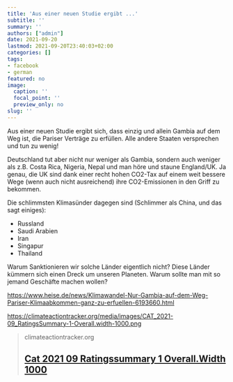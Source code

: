 ```yaml
---
title: 'Aus einer neuen Studie ergibt ...'
subtitle: ''
summary: ''
authors: ["admin"]
date: 2021-09-20
lastmod: 2021-09-20T23:40:03+02:00
categories: []
tags:
- facebook
- german
featured: no
image:
  caption: ''
  focal_point: ''
  preview_only: no
slug: ''
---
```

Aus einer neuen Studie ergibt sich, dass einzig und allein Gambia auf dem Weg ist, die Pariser Verträge zu erfüllen. Alle andere Staaten versprechen und tun zu wenig! 

Deutschland tut aber nicht nur weniger als Gambia, sondern auch weniger als z.B. Costa Rica, Nigeria, Nepal und man höre und staune England/UK. Ja genau, die UK sind dank einer recht hohen CO2-Tax auf einem weit bessere Wege (wenn auch nicht ausreichend) ihre CO2-Emissionen in den Griff zu bekommen.

Die schlimmsten Klimasünder dagegen sind (Schlimmer als China, und das sagt einiges):

- Russland
- Saudi Arabien
- Iran
- Singapur
- Thailand

Warum Sanktionieren wir solche Länder eigentlich nicht? Diese Länder kümmern sich einen Dreck um unseren Planeten. Warum sollte man mit so jemand Geschäfte machen wollen?

https://www.heise.de/news/Klimawandel-Nur-Gambia-auf-dem-Weg-Pariser-Klimaabkommen-ganz-zu-erfuellen-6193660.html

https://climateactiontracker.org/media/images/CAT_2021-09_RatingsSummary-1-Overall.width-1000.png
> climateactiontracker.org
> ## [Cat 2021 09 Ratingssummary 1 Overall.Width 1000](https://climateactiontracker.org/media/images/CAT_2021-09_RatingsSummary-1-Overall.width-1000.png)
>


